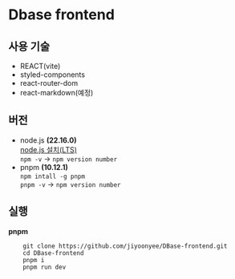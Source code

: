 # Dbase frontend

## 사용 기술

- REACT(vite)
- styled-components
- react-router-dom
- react-markdown(예정)

## 버전

- node.js **(22.16.0)**  
  [node.js 설치(LTS)](https://nodejs.org/ko/download)  
  `npm -v` -> `npm version number`
- pnpm **(10.12.1)**  
   `npm intall -g pnpm`  
   `pnpm -v` -> `npm version number`

## 실행

**pnpm**

```
    git clone https://github.com/jiyoonyee/DBase-frontend.git
    cd DBase-frontend
    pnpm i
    pnpm run dev
```
